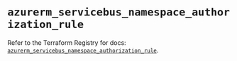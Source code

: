 # `azurerm_servicebus_namespace_authorization_rule`

Refer to the Terraform Registry for docs: [`azurerm_servicebus_namespace_authorization_rule`](https://registry.terraform.io/providers/hashicorp/azurerm/4.45.0/docs/resources/servicebus_namespace_authorization_rule).
